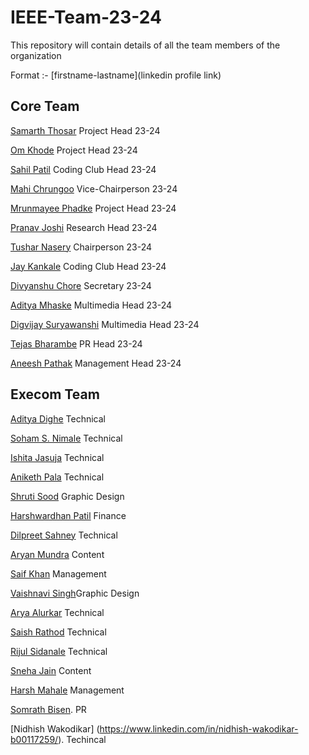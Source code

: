 # IEEE-Team-23-24

This repository will contain details of all the team members of the organization

Format :- [firstname-lastname](linkedin profile link)

## Core Team

[Samarth Thosar](https://www.linkedin.com/in/samarth-thosar/ "Open linkedin") Project Head 23-24

[Om Khode](https://www.linkedin.com/in/om-khode/) Project Head 23-24

[Sahil Patil](https://www.linkedin.com/in/sahil-patil-/) Coding Club Head 23-24

[Mahi Chrungoo](https://www.linkedin.com/in/mahi-chrungoo/) Vice-Chairperson 23-24

[Mrunmayee Phadke](https://www.linkedin.com/in/mrunmayee-phadke-635060241/) Project Head 23-24

[Pranav Joshi](https://www.linkedin.com/in/pranav-joshi-168298231/) Research Head 23-24

[Tushar Nasery](https://www.linkedin.com/in/tushar-nasery/) Chairperson 23-24

[Jay Kankale](https://www.linkedin.com/in/jay-kankale-543a41232/ "Open Linked In") Coding Club Head 23-24

[Divyanshu Chore](https://www.linkedin.com/in/divyanshu-chore-2bb413223/ "Open LinkedIn") Secretary 23-24

[Aditya Mhaske](https://www.linkedin.com/in/aditya-mhaske-77a642223/ "Open Linked In") Multimedia Head 23-24

[Digvijay Suryawanshi](https://www.linkedin.com/in/digvijay-suryawanshi-844576229/ "Open LinkeIn") Multimedia Head 23-24

[Tejas Bharambe](https://www.linkedin.com/in/tejas-bharambe-8b0512230/ "Open LinkedIn") PR Head 23-24

[Aneesh Pathak](https://www.linkedin.com/in/aneesh-pathak-a799bb22b/ "Open LinkedIn") Management Head 23-24

## Execom Team

[Aditya Dighe](https://www.linkedin.com/in/aditya-dighe/ "Open Linkedin") Technical

[Soham S. Nimale](https://www.linkedin.com/in/soham-nimale-500692257/ "Open Linkedin") Technical

[Ishita Jasuja](https://www.linkedin.com/in/ishita-jasuja-52286b257/ "Open Linkedin") Technical

[Aniketh Pala](https://www.linkedin.com/in/aniketh-pala-415290257/ "Open Linkedin") Technical

[Shruti Sood](https://www.linkedin.com/in/shruti-sood-306b6a258/ "Open Linkedin") Graphic Design

[Harshwardhan Patil](https://www.linkedin.com/in/harshwardhan-patil-b95ab0241/ "Open Linkedin") Finance

[Dilpreet Sahney](https://www.linkedin.com/in/dilpreet-singh-sahney-302094250/ "Open Linkedin") Technical

[Aryan Mundra](https://www.linkedin.com/in/aryan-mundra-512b64218/ "Open Linkedin") Content

[Saif Khan](https://www.linkedin.com/in/saif-khan-31602b276/ "Open Linkedin") Management

[Vaishnavi Singh](https://www.linkedin.com/in/vaishnavi-singh-bb2503253/ "Open Linkedin")Graphic Design

[Arya Alurkar](https://www.linkedin.com/in/arya-alurkar-b60a8827b/ "Open LinkedIn") Technical

[Saish Rathod](https://www.linkedin.com/in/saish-rathod-18a4b3260/ "Open Linkedin") Technical

[Rijul Sidanale](https://www.linkedin.com/in/rijul-sidanale-81955024b/ "Open Linkedin") Technical 

[Sneha Jain](https://www.linkedin.com/in/sneha-jain-473357261/ "Open Linkedin") Content

[Harsh Mahale](https://www.linkedin.com/in/harsh-mahale-858b2725b/ "Open Linkedin")  Management

[Somrath Bisen](https://www.linkedin.com/in/somrath-bisen-5549441aa/ "Open LinkedIn"). PR

[Nidhish Wakodikar] (https://www.linkedin.com/in/nidhish-wakodikar-b00117259/). Techincal

